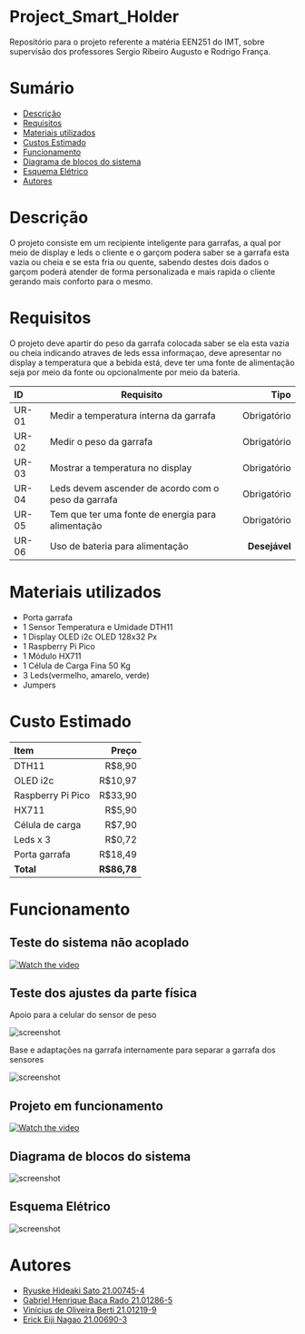# Project_Smart_Holder
Repositório para o projeto referente a matéria EEN251 do IMT, sobre supervisão dos professores Sergio Ribeiro Augusto e Rodrigo França.

# Sumário

- [Descrição](#Descrição)
- [Requisitos](#Requisitos)
- [Materiais utilizados](#Materiais-utilizados)
- [Custos Estimado](#Custos-Estimado)
- [Funcionamento](#Funcionamento)
- [Diagrama de blocos do sistema](#Diagrama-de-blocos-do-sistema)
- [Esquema Elétrico](#Esquema-Elétrico)
- [Autores](#Autores)
# Descrição 

O projeto consiste em um recipiente inteligente para garrafas, a qual por meio de display e leds o cliente e o garçom podera saber se a garrafa esta vazia ou cheia e se esta fria ou quente, sabendo destes dois dados o garçom poderá atender de forma personalizada e mais rapida o cliente gerando mais conforto para o mesmo.

# Requisitos 

O projeto deve apartir do peso da garrafa colocada saber se ela esta vazia ou cheia indicando atraves de leds essa informaçao, deve apresentar no display a temperatura que a bebida está, deve ter uma fonte de alimentação seja por meio da fonte ou opcionalmente por meio da bateria. 


| ID    |                        Requisito                    |     Tipo     |
| :-----|-----------------------------------------------------|-------------:|
| UR-01 | Medir a temperatura interna da garrafa              | Obrigatório  |
| UR-02 | Medir o peso da garrafa                             | Obrigatório  |
| UR-03 | Mostrar a temperatura no display                    | Obrigatório  |
| UR-04 | Leds devem ascender de acordo com o peso da garrafa | Obrigatório  |
| UR-05 | Tem que ter uma fonte de energia para alimentação   | Obrigatório  |
| UR-06 | Uso de bateria para alimentação                     |**Desejável** |


# Materiais utilizados

- Porta garrafa
- 1 Sensor Temperatura e Umidade DTH11 
- 1 Display OLED i2c OLED 128x32 Px 
- 1 Raspberry Pi Pico
- 1 Módulo HX711
- 1 Célula de Carga Fina 50 Kg
- 3 Leds(vermelho, amarelo, verde)
- Jumpers

# Custo Estimado 

| Item              |   Preço   | 
| :-----------------|----------:|
| DTH11             | R$8,90    |
| OLED i2c          | R$10,97   |
| Raspberry Pi Pico | R$33,90   |
| HX711             | R$5,90    |
| Célula de carga   | R$7,90    |
| Leds x 3          | R$0,72    |
| Porta garrafa     | R$18,49   |
| **Total**         |**R$86,78**|

# Funcionamento

## Teste do sistema não acoplado
[![Watch the video](https://www.alura.com.br/artigos/assets/tipos-de-testes-principais-por-que-utiliza-los/tipos-de-testes-principais-por-que-utiliza-los.jpg)](https://youtu.be/O-Bjy6vLiDg?si=cTyuNUu4wXhJn-uJ)

## Teste dos ajustes da parte física
Apoio para a celular do sensor de peso

![screenshot](imagens/Adaptacao_fisica_1.jpg)

Base e adaptações na garrafa internamente para separar a garrafa dos sensores

![screenshot](imagens/Adaptacao_fisica_2.jpg)


## Projeto em funcionamento

[![Watch the video](https://assets-global.website-files.com/6399c61683700ed8ab159d36/639fb85066f416b5bf185fcf_Ciclo-de-vida-de-um-projeto.png)](https://youtube.com/shorts/wZ8U5C9lqPA?si=9wOr_j91PnK2YjpW)

## Diagrama de blocos do sistema

![screenshot](imagens/diagrama.png)

## Esquema Elétrico

![screenshot](imagens/D_eletrico.png)

# Autores
- [Ryuske Hideaki Sato 21.00745-4](https://github.com/Dragonrhs)
- [Gabriel Henrique Baca Rado 21.01286-5](https://github.com/Gabriel-HBR)
- [Vinícius de Oliveira Berti 21.01219-9](https://github.com/ViniciusBerti)
- [Erick Eiji Nagao 21.00690-3](https://github.com/ErickNagao)
